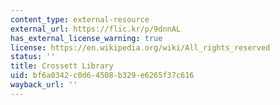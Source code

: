 ```yaml
---
content_type: external-resource
external_url: https://flic.kr/p/9dnnAL
has_external_license_warning: true
license: https://en.wikipedia.org/wiki/All_rights_reserved
status: ''
title: Crossett Library
uid: bf6a0342-c0d6-4508-b329-e6265f37c616
wayback_url: ''
---
```

